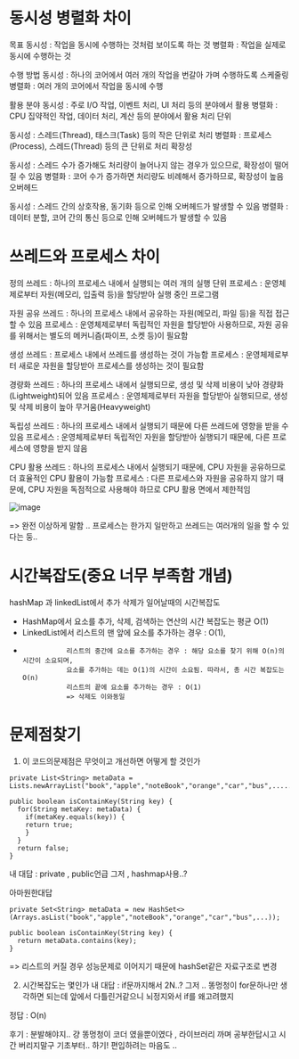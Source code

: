 # 동시성 병렬화 차이 

목표
동시성 : 작업을 동시에 수행하는 것처럼 보이도록 하는 것
병렬화 : 작업을 실제로 동시에 수행하는 것

수행 방법
동시성 : 하나의 코어에서 여러 개의 작업을 번갈아 가며 수행하도록 스케줄링
병렬화 : 여러 개의 코어에서 작업을 동시에 수행

활용 분야
동시성 : 주로 I/O 작업, 이벤트 처리, UI 처리 등의 분야에서 활용
병렬화 : CPU 집약적인 작업, 데이터 처리, 계산 등의 분야에서 활용
처리 단위

동시성 : 스레드(Thread), 태스크(Task) 등의 작은 단위로 처리
병렬화 : 프로세스(Process), 스레드(Thread) 등의 큰 단위로 처리
확장성

동시성 : 스레드 수가 증가해도 처리량이 늘어나지 않는 경우가 있으므로, 확장성이 떨어질 수 있음
병렬화 : 코어 수가 증가하면 처리량도 비례해서 증가하므로, 확장성이 높음
오버헤드

동시성 : 스레드 간의 상호작용, 동기화 등으로 인해 오버헤드가 발생할 수 있음
병렬화 : 데이터 분할, 코어 간의 통신 등으로 인해 오버헤드가 발생할 수 있음

# 쓰레드와 프로세스 차이 

정의
쓰레드 : 하나의 프로세스 내에서 실행되는 여러 개의 실행 단위
프로세스 : 운영체제로부터 자원(메모리, 입출력 등)을 할당받아 실행 중인 프로그램

자원 공유
쓰레드 : 하나의 프로세스 내에서 공유하는 자원(메모리, 파일 등)을 직접 접근할 수 있음
프로세스 : 운영체제로부터 독립적인 자원을 할당받아 사용하므로, 자원 공유를 위해서는 별도의 메커니즘(파이프, 소켓 등)이 필요함

생성
쓰레드 : 프로세스 내에서 쓰레드를 생성하는 것이 가능함
프로세스 : 운영체제로부터 새로운 자원을 할당받아 프로세스를 생성하는 것이 필요함

경량화
쓰레드 : 하나의 프로세스 내에서 실행되므로, 생성 및 삭제 비용이 낮아 경량화(Lightweight)되어 있음
프로세스 : 운영체제로부터 자원을 할당받아 실행되므로, 생성 및 삭제 비용이 높아 무거움(Heavyweight)

독립성
쓰레드 : 하나의 프로세스 내에서 실행되기 때문에 다른 쓰레드에 영향을 받을 수 있음
프로세스 : 운영체제로부터 독립적인 자원을 할당받아 실행되기 때문에, 다른 프로세스에 영향을 받지 않음

CPU 활용
쓰레드 : 하나의 프로세스 내에서 실행되기 때문에, CPU 자원을 공유하므로 더 효율적인 CPU 활용이 가능함
프로세스 : 다른 프로세스와 자원을 공유하지 않기 때문에, CPU 자원을 독점적으로 사용해야 하므로 CPU 활용 면에서 제한적임

![image](https://github.com/2nho/personal-study/assets/97571604/64362b86-6580-4e0c-b556-fa8404b2ff6f)

=> 완전 이상하게 말함 .. 프로세스는 한가지 일만하고 쓰레드는 여러개의 일을 할 수 있다는 둥.. 


# 시간복잡도(중요 너무 부족함 개념)
 hashMap 과 linkedList에서 추가 삭제가 일어날때의 시간복잡도 
 
 - HashMap에서 요소를 추가, 삭제, 검색하는 연산의 시간 복잡도는 평균 O(1)
 - LinkedList에서 리스트의 맨 앞에 요소를 추가하는 경우 : O(1),
 -                리스트의 중간에 요소를 추가하는 경우 : 해당 요소를 찾기 위해 O(n)의 시간이 소요되며, 
                  요소를 추가하는 데는 O(1)의 시간이 소요됨. 따라서, 총 시간 복잡도는 O(n)
                  리스트의 끝에 요소를 추가하는 경우 : O(1)
                  => 삭제도 이와동일

# 문제점찾기
1. 이 코드의문제점은 무엇이고 개선하면 어떻게 할 것인가
``` 
private List<String> metaData = Lists.newArrayList("book","apple","noteBook","orange","car","bus",.......n);
 
public boolean isContainKey(String key) {
  for(String metaKey: metaData) {
    if(metaKey.equals(key)) {  
    return true;            
    }       
  }      
  return false;
}
```
내 대답 : private , public언급 그저 , hashmap사용..?

아마원한대답
```
private Set<String> metaData = new HashSet<>(Arrays.asList("book","apple","noteBook","orange","car","bus",...));
 
public boolean isContainKey(String key) {
  return metaData.contains(key);
}
```
=> 리스트의 커질 경우 성능문제로 이어지기 때문에 hashSet같은 자료구조로 변경 

2. 시간복잡도는 몇인가
내 대답 : if문까지해서 2N..? 그저 .. 똥멍청이 for문하나만 생각하면 되는데 앞에서 다틀린거같으니 뇌정지와서 if를 왜고려했지

정답 : O(n)

후기 : 분발해야지.. 걍 똥멍청이 코더 였을뿐이였다 , 라이브러리 까며 공부한답시고 시간 버리지말구 기초부터.. 하기! 편입하려는 마음도 ..  
